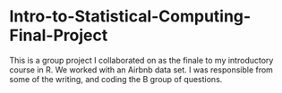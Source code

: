 # Intro-to-Statistical-Computing-Final-Project
This is a group project I collaborated on as the finale to my introductory course in R. We worked with an Airbnb data set. I was responsible from some of the writing, and coding the B group of questions.
